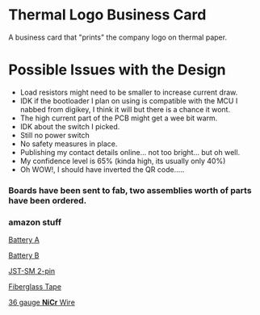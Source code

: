


# Thermal Logo Business Card
A business card that "prints" the company logo on thermal paper.


# Possible Issues with the Design
- Load resistors might need to be smaller to increase current draw.
- IDK if the bootloader I plan on using is compatible with the MCU I nabbed from digikey, I think it will but there is a chance it wont.
- The high current part of the PCB might get a wee bit warm.
- IDK about the switch I picked.
- Still no power switch
- No safety measures in place.
- Publishing my contact details online... not too bright... but oh well.
- My confidence level is 65% (kinda high, its usually only 40%)
- Oh WOW!, I should have inverted the QR code..... 

### Boards have been sent to fab, two assemblies worth of parts have been ordered.

### amazon stuff

[Battery A](https://www.amazon.com/dp/B07DNCK7V2)

[Battery B](https://www.amazon.com/dp/B06ZY6J1P8)

[JST-SM 2-pin](https://www.amazon.com/dp/B01EJI8TQK)

[Fiberglass Tape](https://www.amazon.com/dp/B00823I7B6)

[36 gauge **NiCr** Wire](https://www.amazon.com/dp/B07CHTXZYW)

